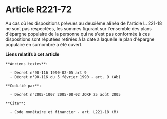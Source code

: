 # Article R221-72

Au cas où les dispositions prévues au deuxième alinéa de l'article L. 221-18 ne sont pas respectées, les sommes figurant sur
l'ensemble des plans d'épargne populaire de la personne qui ne s'est pas conformée à ces dispositions sont réputées retirées
à la date à laquelle le plan d'épargne populaire en surnombre a été ouvert.

**Liens relatifs à cet article**

	**Anciens textes**:

	  - Décret n°90-116 1990-02-05 art 9
	  - Décret n°90-116 du 5 février 1990 - art. 9 (Ab)

	**Codifié par**:

	  - Décret n°2005-1007 2005-08-02 JORF 25 août 2005

	**Cite**:

	  - Code monétaire et financier - art. L221-18 (M)
